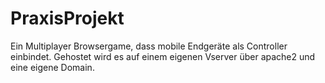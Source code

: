 # PraxisProjekt
Ein Multiplayer Browsergame, dass mobile Endgeräte als Controller einbindet. Gehostet wird es auf einem eigenen Vserver über apache2 und eine eigene Domain. 
